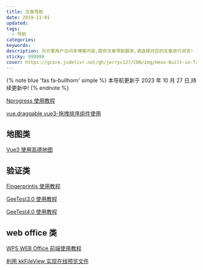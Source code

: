 ```yaml
---
title: 文章导航
date: 2019-11-01
updated:
tags:
  - 导航
categories:
keywords:
description: 为方便用户访问本博客内容,提供文章导航服务,请选择对应的文章进行浏览!
sticky: 999999
cover: https://gcore.jsdelivr.net/gh/jerryc127/CDN/img/Hexo-Built-in-Tag-Plugins-COVER.png
---
```


{% note blue 'fas fa-bullhorn' simple %}
本导航更新于 2023 年 10 月 27 日,持续更新中!
{% endnote %}

[Nprogress 使用教程](/posts/20220903nr/)

[vue.draggable vue3-拖拽排序组件使用](/posts/20220909px/)

## 地图类

[Vue3 使用高德地图](/posts/20220905ap/)

## 验证类

[Fingerprintjs 使用教程](/posts/20220903sg/)

[GeeTest3.0 使用教程](/posts/20230330gt/)

[GeeTest4.0 使用教程](/posts/20230329gt/)

## web office 类

[WPS WEB Office 前端使用教程](/posts/20221010bg/)

[利用 kkFileView 实现在线预览文件](/posts/20221021ov)

